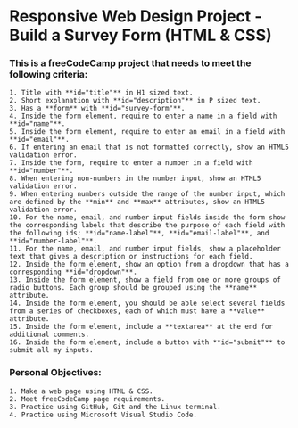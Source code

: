 # Responsive Web Design Project - Build a Survey Form (HTML & CSS)

### This is a freeCodeCamp project that needs to meet the following criteria:
    1. Title with **id="title"** in H1 sized text.
    2. Short explanation with **id="description"** in P sized text.
    3. Has a **form** with **id="survey-form"**.
    4. Inside the form element, require to enter a name in a field with **id="name"**.
    5. Inside the form element, require to enter an email in a field with **id="email"**.
    6. If entering an email that is not formatted correctly, show an HTML5 validation error.
    7. Inside the form, require to enter a number in a field with **id="number"**.
    8. When entering non-numbers in the number input, show an HTML5 validation error.
    9. When entering numbers outside the range of the number input, which are defined by the **min** and **max** attributes, show an HTML5 validation error.
    10. For the name, email, and number input fields inside the form show the corresponding labels that describe the purpose of each field with the following ids: **id="name-label"**, **id="email-label"**, and **id="number-label"**.
    11. For the name, email, and number input fields, show a placeholder text that gives a description or instructions for each field.
    12. Inside the form element, show an option from a dropdown that has a corresponding **id="dropdown"**.
    13. Inside the form element, show a field from one or more groups of radio buttons. Each group should be grouped using the **name** attribute.
    14. Inside the form element, you should be able select several fields from a series of checkboxes, each of which must have a **value** attribute.
    15. Inside the form element, include a **textarea** at the end for additional comments.
    16. Inside the form element, include a button with **id="submit"** to submit all my inputs.

### Personal Objectives:     
    1. Make a web page using HTML & CSS.
    2. Meet freeCodeCamp page requirements.
    3. Practice using GitHub, Git and the Linux terminal.
    4. Practice using Microsoft Visual Studio Code.
    